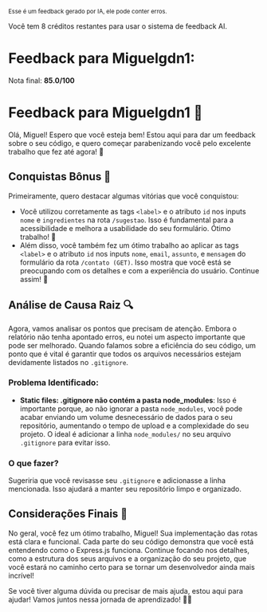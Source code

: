 <sup>Esse é um feedback gerado por IA, ele pode conter erros.</sup>

Você tem 8 créditos restantes para usar o sistema de feedback AI.

# Feedback para Miguelgdn1:

Nota final: **85.0/100**

# Feedback para Miguelgdn1 🚀

Olá, Miguel! Espero que você esteja bem! Estou aqui para dar um feedback sobre o seu código, e quero começar parabenizando você pelo excelente trabalho que fez até agora! 🎉

## Conquistas Bônus 🎊
Primeiramente, quero destacar algumas vitórias que você conquistou:

- Você utilizou corretamente as tags `<label>` e o atributo `id` nos inputs `nome` e `ingredientes` na rota `/sugestao`. Isso é fundamental para a acessibilidade e melhora a usabilidade do seu formulário. Ótimo trabalho! 👏
- Além disso, você também fez um ótimo trabalho ao aplicar as tags `<label>` e o atributo `id` nos inputs `nome`, `email`, `assunto`, e `mensagem` do formulário da rota `/contato (GET)`. Isso mostra que você está se preocupando com os detalhes e com a experiência do usuário. Continue assim! 💪

## Análise de Causa Raiz 🔍
Agora, vamos analisar os pontos que precisam de atenção. Embora o relatório não tenha apontado erros, eu notei um aspecto importante que pode ser melhorado. Quando falamos sobre a eficiência do seu código, um ponto que é vital é garantir que todos os arquivos necessários estejam devidamente listados no `.gitignore`. 

### Problema Identificado:
- **Static files: .gitignore não contém a pasta node_modules**: Isso é importante porque, ao não ignorar a pasta `node_modules`, você pode acabar enviando um volume desnecessário de dados para o seu repositório, aumentando o tempo de upload e a complexidade do seu projeto. O ideal é adicionar a linha `node_modules/` no seu arquivo `.gitignore` para evitar isso. 

### O que fazer?
Sugeriria que você revisasse seu `.gitignore` e adicionasse a linha mencionada. Isso ajudará a manter seu repositório limpo e organizado.

## Considerações Finais 🌟
No geral, você fez um ótimo trabalho, Miguel! Sua implementação das rotas está clara e funcional. Cada parte do seu código demonstra que você está entendendo como o Express.js funciona. Continue focando nos detalhes, como a estrutura dos seus arquivos e a organização do seu projeto, que você estará no caminho certo para se tornar um desenvolvedor ainda mais incrível!

Se você tiver alguma dúvida ou precisar de mais ajuda, estou aqui para ajudar! Vamos juntos nessa jornada de aprendizado! 🚀✨
